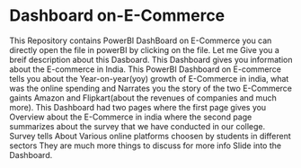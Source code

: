 # Dashboard on-E-Commerce
This Repository contains PowerBI DashBoard on E-Commerce you can directly open the file in powerBI by clicking on the file. Let me Give you a breif description about this Dasboard. This Dashboard gives you information about the E-commerce in India. This PowerBI Dashboard on E-commerce tells you about the Year-on-year(yoy) growth of E-Commerce in india, what was the online spending and Narrates you the story of the two E-Commerce gaints Amazon and Flipkart(about the revenues of companies and much more). This Dashboard had two pages where the first page gives you Overview about the E-Commerce in india where the second page summarizes about the survey that we have conducted in our college.
Survey tells About Various online platforms choosen by students in different sectors 
They are much more things to discuss 
for more info Slide into the Dashboard.
